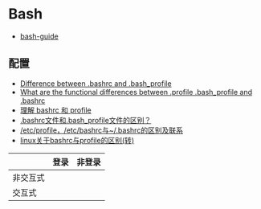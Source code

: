 # Bash

- [bash-guide](https://github.com/Idnan/bash-guide)

## 配置

- [Difference between .bashrc and .bash_profile](https://superuser.com/questions/183870/difference-between-bashrc-and-bash-profile)
- [What are the functional differences between .profile .bash_profile and .bashrc](https://serverfault.com/questions/261802/what-are-the-functional-differences-between-profile-bash-profile-and-bashrc)
- [理解 bashrc 和 profile](https://wido.me/sunteya/understand-bashrc-and-profile)
- [.bashrc文件和.bash_profile文件的区别？](https://www.zhihu.com/question/22990045/answer/23282396)
- [/etc/profile，/etc/bashrc与~/.bashrc的区别及联系](https://zhuanlan.zhihu.com/p/25944849)
- [linux关于bashrc与profile的区别(转)](http://www.cnblogs.com/hongzg1982/articles/2101792.html)


| | 登录 | 非登录 |
| --- | --- | --- |
| 非交互式 | 
| 交互式 |

